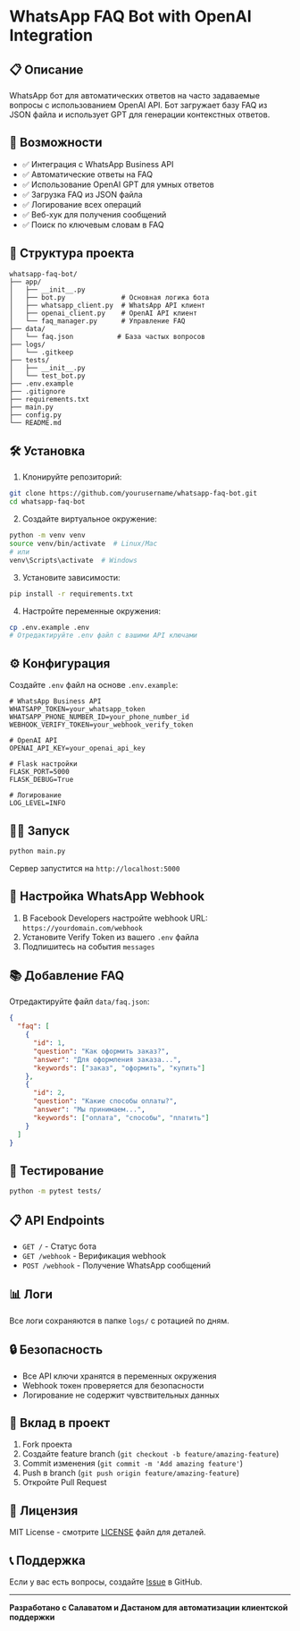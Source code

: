 # WhatsApp FAQ Bot with OpenAI Integration

## 📋 Описание

WhatsApp бот для автоматических ответов на часто задаваемые вопросы с использованием OpenAI API. Бот загружает базу FAQ из JSON файла и использует GPT для генерации контекстных ответов.

## 🚀 Возможности

- ✅ Интеграция с WhatsApp Business API
- ✅ Автоматические ответы на FAQ
- ✅ Использование OpenAI GPT для умных ответов
- ✅ Загрузка FAQ из JSON файла
- ✅ Логирование всех операций
- ✅ Веб-хук для получения сообщений
- ✅ Поиск по ключевым словам в FAQ

## 📁 Структура проекта

```
whatsapp-faq-bot/
├── app/
│   ├── __init__.py
│   ├── bot.py              # Основная логика бота
│   ├── whatsapp_client.py  # WhatsApp API клиент
│   ├── openai_client.py    # OpenAI API клиент
│   └── faq_manager.py      # Управление FAQ
├── data/
│   └── faq.json           # База частых вопросов
├── logs/
│   └── .gitkeep
├── tests/
│   ├── __init__.py
│   └── test_bot.py
├── .env.example
├── .gitignore
├── requirements.txt
├── main.py
├── config.py
└── README.md
```

## 🛠 Установка

1. Клонируйте репозиторий:
```bash
git clone https://github.com/yourusername/whatsapp-faq-bot.git
cd whatsapp-faq-bot
```

2. Создайте виртуальное окружение:
```bash
python -m venv venv
source venv/bin/activate  # Linux/Mac
# или
venv\Scripts\activate  # Windows
```

3. Установите зависимости:
```bash
pip install -r requirements.txt
```

4. Настройте переменные окружения:
```bash
cp .env.example .env
# Отредактируйте .env файл с вашими API ключами
```

## ⚙️ Конфигурация

Создайте `.env` файл на основе `.env.example`:

```env
# WhatsApp Business API
WHATSAPP_TOKEN=your_whatsapp_token
WHATSAPP_PHONE_NUMBER_ID=your_phone_number_id
WEBHOOK_VERIFY_TOKEN=your_webhook_verify_token

# OpenAI API
OPENAI_API_KEY=your_openai_api_key

# Flask настройки
FLASK_PORT=5000
FLASK_DEBUG=True

# Логирование
LOG_LEVEL=INFO
```

## 🏃‍♂️ Запуск

```bash
python main.py
```

Сервер запустится на `http://localhost:5000`

## 📱 Настройка WhatsApp Webhook

1. В Facebook Developers настройте webhook URL: `https://yourdomain.com/webhook`
2. Установите Verify Token из вашего `.env` файла
3. Подпишитесь на события `messages`

## 📚 Добавление FAQ

Отредактируйте файл `data/faq.json`:

```json
{
  "faq": [
    {
      "id": 1,
      "question": "Как оформить заказ?",
      "answer": "Для оформления заказа...",
      "keywords": ["заказ", "оформить", "купить"]
    },
    {
      "id": 2,
      "question": "Какие способы оплаты?",
      "answer": "Мы принимаем...",
      "keywords": ["оплата", "способы", "платить"]
    }
  ]
}
```

## 🧪 Тестирование

```bash
python -m pytest tests/
```

## 📋 API Endpoints

- `GET /` - Статус бота
- `GET /webhook` - Верификация webhook
- `POST /webhook` - Получение WhatsApp сообщений

## 📊 Логи

Все логи сохраняются в папке `logs/` с ротацией по дням.

## 🔒 Безопасность

- Все API ключи хранятся в переменных окружения
- Webhook токен проверяется для безопасности
- Логирование не содержит чувствительных данных

## 🤝 Вклад в проект

1. Fork проекта
2. Создайте feature branch (`git checkout -b feature/amazing-feature`)
3. Commit изменения (`git commit -m 'Add amazing feature'`)
4. Push в branch (`git push origin feature/amazing-feature`)
5. Откройте Pull Request

## 📄 Лицензия

MIT License - смотрите [LICENSE](LICENSE) файл для деталей.

## 📞 Поддержка

Если у вас есть вопросы, создайте [Issue](https://github.com/yourusername/whatsapp-faq-bot/issues) в GitHub.

---

**Разработано с Салаватом и Дастаном для автоматизации клиентской поддержки**
